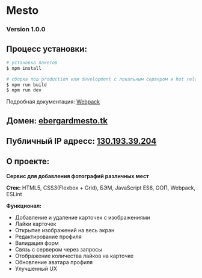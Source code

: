 # Mesto 

### Version 1.0.0

## Процесс установки:

```bash
# установка пакетов
$ npm install

# сборка под production или development с локальным сервером и hot reload
$ npm run build
$ npm run dev
```
Подробная документация: [Webpack](https://webpack.js.org/guides/getting-started/)

## Домен: [ebergardmesto.tk](https://ebergardmesto.tk)
## Публичный IP адресс: [130.193.39.204](https://130.193.39.204)

## О проекте: 

**Сервис для добавления фотографий различных мест**

**Стек:** HTML5, CSS3(Flexbox + Grid), БЭМ, JavaScript ES6, ООП, Webpack, ESLint

**Функционал:**

- Добавление и удаление карточек с изображениями 
- Лайки карточек
- Открытие изображений на весь экран
- Редактирование профиля
- Валидация форм
- Связь с сервером через запросы
- Отображение количества лайков на карточке
- Обновление аватара профиля
- Улучшенный UX
